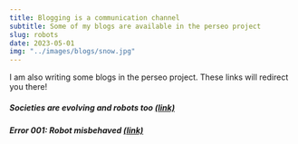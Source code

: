 ```yaml
---
title: Blogging is a communication channel
subtitle: Some of my blogs are available in the perseo project
slug: robots
date: 2023-05-01
img: "../images/blogs/snow.jpg"
---
```



I am also writing some blogs in the perseo project.
These links will redirect you there!

<h5>Societies are evolving and robots too <a href="https://www.perseo.eu/2023/04/13/societies-are-evolving-and-robots-too/" target="_blank" rel="noopener">(link)</a></h5>
<h5>Error 001: Robot misbehaved <a href="https://www.perseo.eu/2022/06/29/error-001-robot-misbehaved/" target="_blank" rel="noopener">(link)</a></h5>

